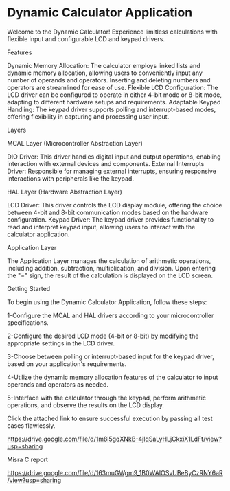 # Dynamic Calculator Application

Welcome to the Dynamic Calculator! Experience limitless calculations with flexible input and configurable LCD and keypad drivers.

Features

 Dynamic Memory Allocation: The calculator employs linked lists and dynamic memory allocation, allowing users to conveniently input any number of operands and operators. Inserting and deleting numbers and 
 operators are streamlined for ease of use.
 Flexible LCD Configuration: The LCD driver can be configured to operate in either 4-bit mode or 8-bit mode, adapting to different hardware setups and requirements.
 Adaptable Keypad Handling: The keypad driver supports polling and interrupt-based modes, offering flexibility in capturing and processing user input.

Layers

 MCAL Layer (Microcontroller Abstraction Layer)
 
 DIO Driver: This driver handles digital input and output operations, enabling interaction with external devices and components.
 External Interrupts Driver: Responsible for managing external interrupts, ensuring responsive interactions with peripherals like the keypad.

 HAL Layer (Hardware Abstraction Layer)
 
 LCD Driver: This driver controls the LCD display module, offering the choice between 4-bit and 8-bit communication modes based on the hardware configuration.
 Keypad Driver: The keypad driver provides functionality to read and interpret keypad input, allowing users to interact with the calculator application.
 
Application Layer

 The Application Layer manages the calculation of arithmetic operations, including addition, subtraction, multiplication, and division. Upon entering the "=" sign, the result of the calculation is displayed on the LCD screen.

Getting Started

To begin using the Dynamic Calculator Application, follow these steps:

1-Configure the MCAL and HAL drivers according to your microcontroller specifications.

2-Configure the desired LCD mode (4-bit or 8-bit) by modifying the appropriate settings in the LCD driver.

3-Choose between polling or interrupt-based input for the keypad driver, based on your application's requirements.

4-Utilize the dynamic memory allocation features of the calculator to input operands and operators as needed.

5-Interface with the calculator through the keypad, perform arithmetic operations, and observe the results on the LCD display.

Click the attached link to ensure successful execution by passing all test cases flawlessly.

https://drive.google.com/file/d/1m8l5gqXNkB-4jlqSaLyHLjCkxiX1LdFt/view?usp=sharing

Misra C report

https://drive.google.com/file/d/163muGWgm9_1B0WAIOSvUBeByCzRNY6aR/view?usp=sharing
